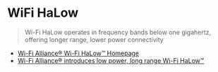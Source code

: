 # WiFi HaLow

> Wi-Fi HaLow operates in frequency bands below one gigahertz, offering longer range, lower power connectivity

- [Wi-Fi Alliance® Wi-Fi HaLow™ Homepage](http://www.wi-fi.org/discover-wi-fi/wi-fi-halow)
- [Wi-Fi Alliance® introduces low power, long range Wi-Fi HaLow™](https://www.wi-fi.org/news-events/newsroom/wi-fi-alliance-introduces-low-power-long-range-wi-fi-halow)
